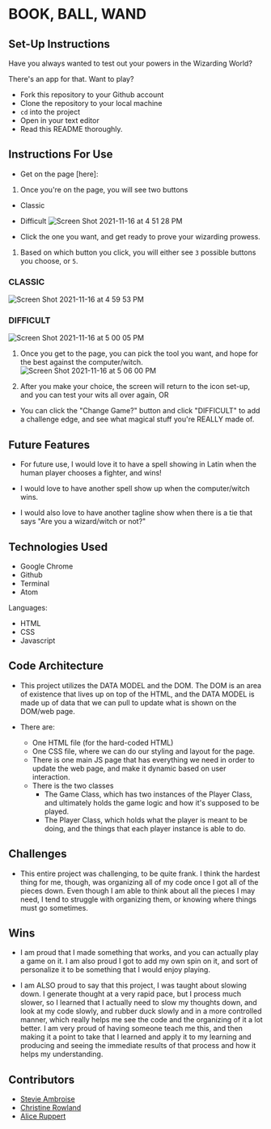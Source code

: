 # BOOK, BALL, WAND

## Set-Up Instructions
Have you always wanted to test out your powers in the Wizarding World?

There's an app for that. Want to play?

- Fork this repository to your Github account
- Clone the repository to your local machine
- `cd` into the project
- Open in your text editor
- Read this README thoroughly.


## Instructions For Use

- Get on the page [here]:

1. Once you're on the page, you will see two buttons
- Classic
- Difficult
![Screen Shot 2021-11-16 at 4 51 28 PM](https://user-images.githubusercontent.com/89324625/142084764-66de88d1-c2c1-4048-9207-3242e2d94564.png)

- Click the one you want, and get ready to prove your wizarding prowess.

1. Based on which button you click, you will either see `3` possible buttons you
choose, or `5`.

### CLASSIC
![Screen Shot 2021-11-16 at 4 59 53 PM](https://user-images.githubusercontent.com/89324625/142085158-6cde75e4-1fd4-4683-914e-7fad564dc5b5.png)

### DIFFICULT
![Screen Shot 2021-11-16 at 5 00 05 PM](https://user-images.githubusercontent.com/89324625/142085172-bb7b4508-b23a-4bd4-8050-d81a0aea14bc.png)

1. Once you get to the page, you can pick the tool you want, and hope for the
best against the computer/witch.
![Screen Shot 2021-11-16 at 5 06 00 PM](https://user-images.githubusercontent.com/89324625/142086594-bf940e19-2484-4987-a009-0051eb1aaf3c.png)

1. After you make your choice, the screen will return to the icon set-up, and
you can test your wits all over again, OR
  - You can click the "Change Game?" button and click "DIFFICULT" to add a
  challenge edge, and see what magical stuff you're REALLY made of.


## Future Features

- For future use, I would love it to have a spell showing in Latin when the
human player chooses a fighter, and wins!

- I would love to have another spell show up when the computer/witch wins.

- I would also love to have another tagline show when there is a tie that says
"Are you a wizard/witch or not?"

## Technologies Used

- Google Chrome
- Github
- Terminal
- Atom

Languages:

- HTML
- CSS
- Javascript

## Code Architecture

- This project utilizes the DATA MODEL and the DOM. The DOM is an area of
existence that lives up on top of the HTML, and the DATA MODEL is made up of
data that we can pull to update what is shown on the DOM/web page.

- There are:
   - One HTML file (for the hard-coded HTML)
   - One CSS file, where we can do our styling and layout for the page.
   - There is one main JS page that has everything we need in order to update
   the web page, and make it dynamic based on user interaction.
   - There is the two classes
     - The Game Class, which has two instances of the Player Class, and
     ultimately holds the game logic and how it's supposed to be played.
     - The Player Class, which holds what the player is meant to be doing, and
     the things that each player instance is able to do.

## Challenges

- This entire project was challenging, to be quite frank. I think the hardest
thing for me, though, was organizing all of my code once I got all of the
pieces down. Even though I am able to think about all the pieces I may need, I
tend to struggle with organizing them, or knowing where things must go sometimes.

## Wins

- I am proud that I made something that works, and you can actually play a game
on it. I am also proud I got to add my own spin on it, and sort of personalize
it to be something that I would enjoy playing.

- I am ALSO proud to say that this project, I was taught about slowing down. I
generate thought at a very rapid pace, but I process much slower, so I learned
that I actually need to slow my thoughts down, and look at my code slowly, and
rubber duck slowly and in a more controlled manner, which really helps me see
the code and the organizing of it a lot better. I am very proud of having
someone teach me this, and then making it a point to take that I learned and
apply it to my learning and producing and seeing the immediate results of that
process and how it helps my understanding.

## Contributors

- [Stevie Ambroise](https://github.com/StevieAmb)
- [Christine Rowland](https://github.com/Fordo29)
- [Alice Ruppert](https://github.com/srslie)
